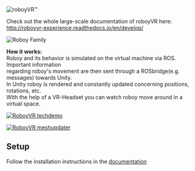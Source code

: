 ![roboyVR™](https://github.com/Roboy/RoboyVR/blob/develop/Assets/Resources/channel_art.png?raw=true "roboyVR™")

Check out the whole large-scale documentation of roboyVR here:
http://roboyvr-experience.readthedocs.io/en/develop/

![Roboy Family](https://github.com/Roboy/RoboyVR/blob/develop/Assets/Resources/roboy_evolution.png?raw=true "Roboy Family")

**How it works:**  
Roboy and its behavior is simulated on the virtual machine via ROS. Important information  
regarding roboy's movement are then sent through a ROSbridge(e.g. messages) towards Unity.  
In Unity roboy is rendered and constantly updated concerning positions, rotations, etc.  
With the help of a VR-Headset you can watch roboy move around in a virtual space.

[![RoboyVR techdemo](https://raw.githubusercontent.com/sheveg/roboyVR/164b1f24ddfb1b060015f2370fcedeca5a160d78/Assets/thumbnail.png)](https://www.youtube.com/watch?v=4lgiljctMw8)

[![RoboyVR meshupdater](https://github.com/Roboy/RoboyVR/blob/develop/Assets/Resources/roboyVR_meshupdater.png?raw=true)](https://youtu.be/nNV-3x-7Jho)



## Setup

Follow the installation instructions in the [documentation](http://roboyvr-experience.readthedocs.io/en/develop/Usage/0_installation.html)
